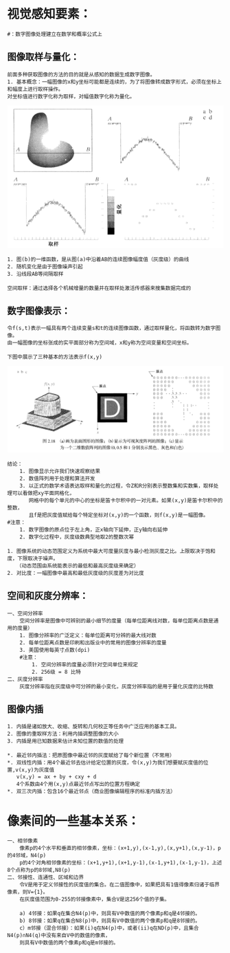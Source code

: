 视觉感知要素：
===

	#：数字图像处理建立在数学和概率公式上

图像取样与量化：
---
	前面多种获取图像的方法的目的就是从感知的数据生成数字图像。
	1. 基本概念：一幅图像的x和y坐标可能都是连续的，为了将图像转成数字形式，必须在坐标上和幅度上进行取样操作。
	对坐标值进行数字化称为取样，对幅值数字化称为量化。
![images](./images/20170805175502.png)	

	1. 图(b)的一维函数，是从图(a)中沿着AB的连续图像幅度值（灰度级）的曲线
	2. 随机变化是由于图像噪声引起
	3. 沿线段AB等间隔取样

	空间取样：通过选择各个机械增量的数量并在取样处激活传感器来搜集数据完成的



数字图像表示：
---
	令f(s,t)表示一幅具有两个连续变量s和t的连续图像函数，通过取样量化，将函数转为数字图像。
	由一幅图像的坐标张成的实平面部分称为空间域，x和y称为空间变量和空间坐标。
	
	下图中展示了三种基本的方法表示f(x,y)
![images](./images/20170810161944.png)
	
	结论：
		1. 图像显示允许我们快速观察结果
		2. 数值阵列用于处理和算法开发
		3. 以正式的数学术语表达取样和量化的过程，令Z和R分别表示整数集和实数集，取样处理可以看做把xy平面网格化，
		   网格中的每个单元的中心的坐标是笛卡尔积中的一对元素。如果(x,y)是笛卡尔积中的整数，
		   且f是把灰度值赋给每个特定坐标对(x,y)的一个函数，则f(x,y)是一幅图像。
	#注意：
		1. 数字图像的原点位于左上角，正x轴向下延伸，正y轴向右延伸
		2. 数字化过程中，灰度级数典型地取2的整数次幂
		
	1. 图像系统的动态范围定义为系统中最大可度量灰度与最小检测灰度之比。上限取决于饱和度，下限取决于噪声。
	   （动态范围由系统能表示的最低和最高灰度级来确定）
	2. 对比度：一幅图像中最高和最低灰度级的灰度差为对比度

空间和灰度分辨率：
---
	一、空间分辨率	
		空间分辨率是图像中可辨别的最小细节的度量（每单位距离线对数，每单位距离点数是通用的度量）
		1. 图像分辨率的广泛定义：每单位距离可分辨的最大线对数
		2. 每单位距离点数是印刷和出版业中的常用的图像分辨率的度量
		3. 美国使用每英寸点数(dpi)
		#注意：
			1. 空间分辨率的度量必须针对空间单位来规定
			2. 256级 = 8 比特
	二、灰度分辨率
		灰度分辨率指在灰度级中可分辨的最小变化，灰度分辨率指的是用于量化灰度的比特数

图像内插
---
	1. 内插是诸如放大、收缩、旋转和几何校正等任务中广泛应用的基本工具。
	2. 图像的重取样方法：利用内插调整图像的大小
	3. 内插是用已知数据来估计未知位置的数值的处理

	*. 最近邻内插法：把原图像中最近邻的灰度赋给了每个新位置（不常用）
	*. 双线性内插：用4个最近邻去估计给定位置的灰度，令(x,y)为我们想要赋灰度值的位置,v(x,y)为灰度值
	   v(x,y) = ax + by + cxy + d
 	   4个系数由4个用(x,y)点最近邻点写出的位置方程确定
	*. 双三次内插：包含16个最近邻点（商业图像编辑程序的标准内插方法）

像素间的一些基本关系：
===
	一、相邻像素
		像素p的4个水平和垂直的相邻像素，坐标：(x+1,y),(x-1,y),(x,y+1),(x,y-1)，p的4邻域，N4(p)
		p的4个对角相邻像素的坐标：(x+1,y+1),(x+1,y-1),(x-1,y+1),(x-1,y-1)，上述8个点称为p的8邻域,N8(p)
	二、邻接性、连通性、区域和边界
		令V是用于定义邻接性的灰度值的集合。在二值图像中，如果把具有1值得像素归诸于临界像素，则V={1}。
		在灰度值范围为0-255的邻接像素中，集合V是这256个值的子集。

		a) 4邻接：如果q在集合N4(p)中，则具有V中数值的两个像素p和q是4邻接的。
		b) 8邻接：如果q在集合N8(p)中，则具有V中数值的两个像素p和q是8邻接的。
		c）m邻接（混合邻接）：如果(i)q在N4(p)中，或者(ii)q在ND(p)中，且集合N4(p)∩N4(q)中没有来自V中的数值的像素，
		则具有V中数值的两个像素p和q是m邻接的。


		